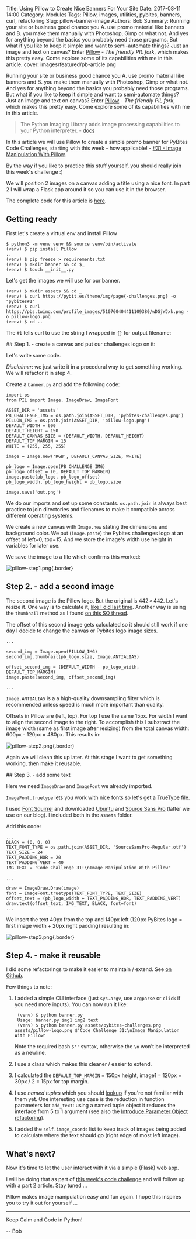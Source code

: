 Title: Using Pillow to Create Nice Banners For Your Site
Date: 2017-08-11 14:00
Category: Modules
Tags: Pillow, images, utilities, pybites, banners, curl, refactoring
Slug: pillow-banner-image
Authors: Bob
Summary: Running your site or business good chance you A. use promo material like banners and B. you make them manually with Photoshop, Gimp or what not. And yes for anything beyond the basics you probably need those programs. But what if you like to keep it simple and want to semi-automate things? Just an image and text on canvas? Enter [Pillow](https://python-pillow.org/) - *The friendly PIL fork*, which makes this pretty easy. Come explore some of its capabilities with me in this article.
cover: images/featured/pb-article.png

Running your site or business good chance you A. use promo material like banners and B. you make them manually with Photoshop, Gimp or what not. And yes for anything beyond the basics you probably need those programs. But what if you like to keep it simple and want to semi-automate things? Just an image and text on canvas? Enter [Pillow](https://python-pillow.org/) - *The friendly PIL fork*, which makes this pretty easy. Come explore some of its capabilities with me in this article.

> The Python Imaging Library adds image processing capabilities to your Python interpreter. - [docs](http://pillow.readthedocs.io/en/4.2.x/handbook/overview.html)

In this article we will use Pillow to create a simple promo banner for PyBites Code Challenges, starting with this week - how applicable! - [#31 - Image Manipulation With Pillow](https://pybit.es/codechallenge31.html). 

By the way if you like to practice this stuff yourself, you should really join this week's challenge :)

We will position 2 images on a canvas adding a title using a nice font. In part 2 I will wrap a Flask app around it so you can use it in the browser.

The complete code for this article is [here](https://github.com/pybites/blog_code/tree/master/pillow).

## Getting ready

First let's create a virtual env and install Pillow

	$ python3 -m venv venv && source venv/bin/activate
	(venv) $ pip install Pillow
	..
	(venv) $ pip freeze > requirements.txt
	(venv) $ mkdir banner && cd $_
	(venv) $ touch __init__.py

Let's get the images we will use for our banner.

	(venv) $ mkdir assets && cd _
	(venv) $ curl https://pybit.es/theme/img/page{-challenges.png} -o "pybites#1"
	(venv) $ curl https://pbs.twimg.com/profile_images/510760404411109380/wDGjWJxk.png -o pillow-logo.png
	(venv) $ cd ..

The `#1` tells curl to use the string I wrapped in `{}` for output filename:

## Step 1. - create a canvas and put our challenges logo on it:

Let's write some code.

_Disclaimer_: we just write it in a procedural way to get something working. We will refactor it in step 4.

Create a `banner.py` and add the following code:

	import os
	from PIL import Image, ImageDraw, ImageFont

	ASSET_DIR = 'assets'
	PB_CHALLENGE_IMG = os.path.join(ASSET_DIR, 'pybites-challenges.png')
	PILLOW_IMG = os.path.join(ASSET_DIR, 'pillow-logo.png')
	DEFAULT_WIDTH = 600
	DEFAULT_HEIGHT = 150
	DEFAULT_CANVAS_SIZE = (DEFAULT_WIDTH, DEFAULT_HEIGHT)
	DEFAULT_TOP_MARGIN = 15
	WHITE = (255, 255, 255)

	image = Image.new('RGB', DEFAULT_CANVAS_SIZE, WHITE)

	pb_logo = Image.open(PB_CHALLENGE_IMG)
	pb_logo_offset = (0, DEFAULT_TOP_MARGIN)
	image.paste(pb_logo, pb_logo_offset)
	pb_logo_width, pb_logo_height = pb_logo.size

	image.save('out.png')

We do our imports and set up some constants. `os.path.join` is always best practice to join directories and filenames to make it compatible across different operating systems.

We create a new canvas with `Image.new` stating the dimensions and background color. We put (`image.paste`) the Pybites challenges logo at an offset of left=0, top=15. And we store the image's width use height in variables for later use.

We save the image to a file which confirms this worked:

![pillow-step1.png]({filename}/images/pillow-step1.png){.border}

## Step 2. - add a second image

The second image is the Pillow logo. But the original is 442 × 442. Let's resize it. One way is to calculate it, [like I did last time](https://github.com/pybites/100DaysOfCode/blob/master/074/text_on_image.py). Another way is using the `thumbnail` method as I found [on this SO thread](https://stackoverflow.com/questions/2232742/does-python-pil-resize-maintain-the-aspect-ratio).

The offset of this second image gets calculated so it should still work if one day I decide to change the canvas or Pybites logo image sizes.

	...

	second_img = Image.open(PILLOW_IMG)
	second_img.thumbnail(pb_logo.size, Image.ANTIALIAS)

	offset_second_img = (DEFAULT_WIDTH - pb_logo_width, DEFAULT_TOP_MARGIN)
	image.paste(second_img, offset_second_img)

	...

`Image.ANTIALIAS` is a a high-quality downsampling filter which is recommended unless speed is much more important than quality.

Offsets in Pillow are (left, top). For top I use the same 15px. For width I want to align the second image to the right. To accomplish this I substract the image width (same as first image after resizing) from the total canvas width: 600px - 120px = 480px. This results in:

![pillow-step2.png]({filename}/images/pillow-step2.png){.border}

Again we will clean this up later. At this stage I want to get something working, then make it reusable.

## Step 3. - add some text

Here we need `ImageDraw` and `ImageFont` we already imported.

`ImageFont.truetype` lets you work with nice fonts so let's get a [TrueType](https://en.wikipedia.org/wiki/TrueType) file. 

I used [Font Squirrel](https://www.fontsquirrel.com/) and downloaded [Ubuntu](https://www.fontsquirrel.com/fonts/list/find_fonts?q%5Bterm%5D=ubuntu&q%5Bsearch_check%5D=Y) and [Source Sans Pro](https://www.fontsquirrel.com/fonts/source-sans-pro?q%5Bterm%5D=source+sans+pro&q%5Bsearch_check%5D=Y) (latter we use on our blog). I included both in the `assets` folder.

Add this code:

	...
	BLACK = (0, 0, 0)
	TEXT_FONT_TYPE = os.path.join(ASSET_DIR, 'SourceSansPro-Regular.otf')
	TEXT_SIZE = 24
	TEXT_PADDING_HOR = 20
	TEXT_PADDING_VERT = 40
	IMG_TEXT = 'Code Challenge 31:\nImage Manipulation With Pillow'

	...

	draw = ImageDraw.Draw(image)
	font = ImageFont.truetype(TEXT_FONT_TYPE, TEXT_SIZE)
	offset_text = (pb_logo_width + TEXT_PADDING_HOR, TEXT_PADDING_VERT)
	draw.text(offset_text, IMG_TEXT, BLACK, font=font)
	...

We insert the text 40px from the top and 140px left (120px PyBites logo = first image width + 20px right padding) resulting in:

![pillow-step3.png]({filename}/images/pillow-step3.png){.border}

## Step 4. - make it reusable

I did some refactorings to make it easier to maintain / extend. See [on Github](https://github.com/pybites/blog_code/blob/master/pillow/banner/banner.py). 

Few things to note:

1. I added a simple CLI interface (just `sys.argv`, use `argparse` or `click` if you need more inputs). You can now run it like: 

		(venv) $ python banner.py
		Usage: banner.py img1 img2 text
		(venv) $ python banner.py assets/pybites-challenges.png assets/pillow-logo.png $'Code Challenge 31:\nImage Manipulation With Pillow'
	
	Note the required bash `$''` syntax, otherwise the `\n` won't be interpreted as a newline.

2. I use a class which makes this cleaner / easier to extend.

3. I calculated the `DEFAULT_TOP_MARGIN` = 150px height, image1 = 120px = 30px / 2 = 15px for top margin.

4. I use *named tuples* which you should [lookup](https://docs.python.org/3/library/collections.html) if you're not familiar with them yet. One interesting use case is the reduction in function parameters for `add_text`: using a named tuple object it reduces the interface from 5 to 1 argument (see also the [Introduce Parameter Object refactoring](https://www.refactoring.com/catalog/introduceParameterObject.html)).

5. I added the `self.image_coords` list to keep track of images being added to calculate where the text should go (right edge of most left image).

## What's next?

Now it's time to let the user interact with it via a simple (Flask) web app.

I will be doing that as part of [this week's code challenge](https://pybit.es/codechallenge31.html) and will follow up with a part 2 article. Stay tuned ...

Pillow makes image manipulation easy and fun again. I hope this inspires you to try it out for yourself ...

---

Keep Calm and Code in Python!

-- Bob
